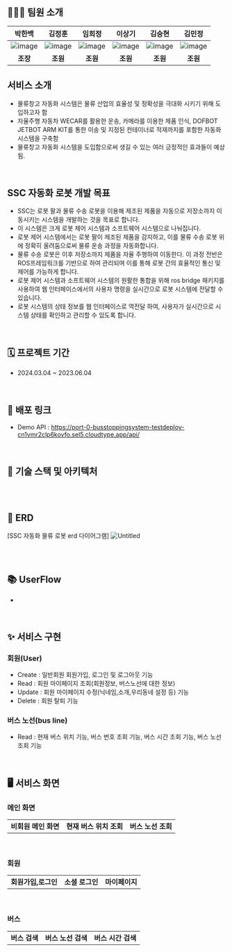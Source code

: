 

## 👩🏻‍💻 팀원 소개  

|박한백|김정훈|임희정|이상기|김승현|김민정|
|:---:|:---:|:---:|:---:|:---:|:---:|
|![image](https://github.com/SSCLAS/.github/assets/151505644/6746bf0d-63e4-4eb9-885d-5489b63c2c1e)|![image](https://github.com/SSCLAS/.github/assets/151505644/6f95a898-00fa-467e-be4b-cd01d981ad08)|![image](https://github.com/SSCLAS/.github/assets/151505644/dc4a7aea-1e0b-4650-9ce5-05074112a804)|![image](https://github.com/SSCLAS/.github/assets/151505644/2d6c43a5-5ff7-4e75-9557-a32b2ae03563)|![image](https://github.com/SSCLAS/.github/assets/151505644/20883f1e-287d-4835-9fc1-a4fb9f999fcd)|![image](https://github.com/SSCLAS/.github/assets/151505644/d5160583-7576-4f20-bd07-67983acede61)
|**조장**|**조원**|**조원**|**조원**|**조원**|**조원**|

## 서비스 소개
- 물류창고 자동화 시스템은 물류 산업의 효율성 및 정확성을 극대화 시키기 위해 도입하고자 함
- 자율주행 자동차 WECAR를 활용한 운송, 카메라를 이용한 제품 인식, DOFBOT JETBOT ARM KIT를 통한 이송 및 지정된 컨테이너로 적재까지를 포함한 자동화 시스템을 구축함
- 물류창고 자동화 시스템을 도입함으로써 생길 수 있는 여러 긍정적인 효과들이 예상됨.

</br>

## SSC 자동화 로봇 개발 목표
- SSC는 로봇 팔과 물류 수송 로봇을 이용해 제조된 제품을 자동으로 저장소까지 이동시키는 시스템을 개발하는 것을 목표로 합니다.
- 이 시스템은 크게 로봇 제어 시스템과 소프트웨어 시스템으로 나눠집니다.
- 로봇 제어 시스템에서는 로봇 팔이 제조된 제품을 감지하고, 이를 물류 수송 로봇 위에 정확히 올려둠으로써 물류 운송 과정을 자동화합니다.
- 물류 수송 로봇은 이후 저장소까지 제품을 자율 주행하여 이동한다. 이 과정 전반은 ROS프레임워크를 기반으로 하여 관리되며 이를 통해 로봇 간의 효율적인 통신 및 제어를 가능하게 합니다.
- 로봇 제어 시스템과 소프트웨어 시스템의 원활한 통합을 위해 ros bridge 패키지를 사용하여 웹 인터페이스에서의 사용자 명령을 실시간으로 로봇 시스템에 전달할 수 있습니다.
- 로봇 시스템의 상태 정보를 웹 인터페이스로 역전달 하여, 사용자가 실시간으로 시스템 상태를 확인하고 관리할 수 있도록 합니다.
</br>



## 🗓️ 프로젝트 기간
- 2024.03.04 ~ 2023.06.04
</br>

## 🔗 배포 링크
-  Demo API : https://port-0-busstoppingsystem-testdeploy-cn1vmr2clp6kovfo.sel5.cloudtype.app/api/
</br>

## 📌 기술 스택 및 아키텍처



</br>
</br>

## 📓 ERD

[SSC 자동화 물류 로봇 erd 다이어그램]
![Untitled](https://github.com/SSCLAS/.github/assets/151505644/7c6a3000-a594-4c99-a8a1-fc4552d86353)



</br>
</br>

## 📚 UserFlow
- 
</br>

## ✨ 서비스 구현
### 회원(User)
- Create : 일반회원 회원가입, 로그인 및 로그아웃 기능
- Read : 회원 마이페이지 조회(회원정보, 버스노선에 대한 정보)
- Update : 회원 마이페이지 수정(닉네임,소개,우리동네 설정 등) 기능
- Delete : 회원 탈퇴 기능

### 버스 노선(bus line)
- Read : 현재 버스 위치 기능, 버스 번호 조회 기능, 버스 시간 조회 기능, 버스 노선 조회 기능

</br>

## 🖥️ 서비스 화면


### 메인 화면

||||
|:---:|:---:|:---:|
|**비회원 메인 화면**|**현재 버스 위치 조회**|**버스 노선 조회**|

<br/>

### 회원

||||
|:---:|:---:|:---:|
|**회원가입,로그인**|**소셜 로그인**|**마이페이지**|

<br/>

### 버스

||||
|:---:|:---:|:---:|
|**버스 검색**|**버스 노선 검색**|**버스 시간 검색**|


<br/>
